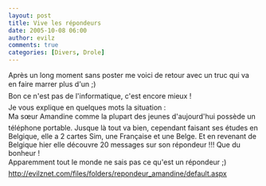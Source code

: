 ```yaml
---
layout: post
title: Vive les répondeurs
date: 2005-10-08 06:00
author: evilz
comments: true
categories: [Divers, Drole]
---
```

Après un long moment sans poster me voici de retour avec un truc qui va en faire marrer plus d'un ;)
	  <br />Bon ce n'est pas de l'informatique, c'est encore mieux !
	  <br />Je vous explique en quelques mots la situation :
	  <br />Ma sœur Amandine  comme la plupart des jeunes d'aujourd'hui possède un téléphone portable. Jusque là tout va bien, cependant faisant ses études en Belgique, elle a 2 cartes Sim, une Française et une Belge. Et en revenant de Belgique hier elle découvre 20 messages sur son répondeur !!! Que du bonheur !<br />
	  Apparemment tout le monde ne sais pas ce qu'est un répondeur ;)
	  <br />
	  <u><font color="#800080"><a href="/files/folders/repondeur_amandine/default.aspx">http://evilznet.com/files/folders/repondeur_amandine/default.aspx</a></font></u><a href="/files/folders/repondeur_amandine/entry75.aspx"></a>
